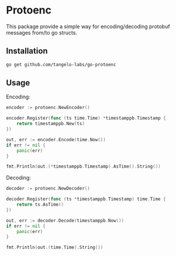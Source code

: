 # Protoenc

This package provide a simple way for encoding/decoding protobuf messages from/to go structs.

## Installation

```bash
go get github.com/tangelo-labs/go-protoenc
```

## Usage

Encoding:

```go
encoder := protoenc.NewEncoder()

encoder.Register(func (ts time.Time) *timestamppb.Timestamp {
    return timestamppb.New(ts)
})

out, err := encoder.Encode(time.Now())
if err != nil {
    panic(err)
}

fmt.Println(out.(*timestamppb.Timestamp).AsTime().String())
```

Decoding:

```go
decoder := protoenc.NewDecoder()

decoder.Register(func (ts *timestamppb.Timestamp) time.Time {
    return ts.AsTime()
})

out, err := decoder.Decode(timestamppb.Now())
if err != nil {
    panic(err)
}

fmt.Println(out.(time.Time).String())
```